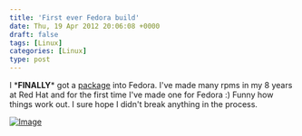 ```yaml
---
title: 'First ever Fedora build'
date: Thu, 19 Apr 2012 20:06:08 +0000
draft: false
tags: [Linux]
categories: [Linux]
type: post
---
```


I \***FINALLY**\* got a [package](http://koji.fedoraproject.org/koji/buildinfo?buildID=314260) into Fedora. I've made many rpms in my 8 years at Red Hat and for the first time I've made one for Fedora :) Funny how things work out. I sure hope I didn't break anything in the process.

[![Image](/img/2012/04/firstbuild.png?w=487)](/img/2012/04/firstbuild.png)